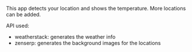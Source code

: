 This app detects your location and shows the temperature.
More locations can be added.

API used:
- weatherstack: generates the weather info
- zenserp: generates the background images for the locations 
